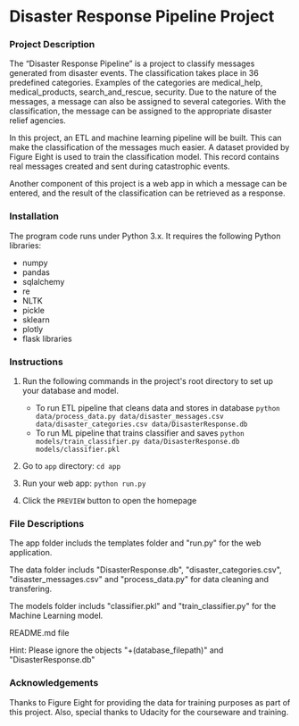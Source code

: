 # Disaster Response Pipeline Project

### Project Description
The “Disaster Response Pipeline” is a project to classify messages generated from disaster events. The classification takes place in 36 predefined categories. Examples of the categories are medical_help, medical_products, search_and_rescue, security. Due to the nature of the messages, a message can also be assigned to several categories. With the classification, the message can be assigned to the appropriate disaster relief agencies.

In this project, an ETL and machine learning pipeline will be built. This can make the classification of the messages much easier. A dataset provided by Figure Eight is used to train the classification model. This record contains real messages created and sent during catastrophic events.

Another component of this project is a web app in which a message can be entered, and the result of the classification can be retrieved as a response.

### Installation
The program code runs under Python 3.x. It requires the following Python libraries: 
- numpy
- pandas
- sqlalchemy
- re
- NLTK
- pickle
- sklearn
- plotly
- flask libraries

### Instructions
1. Run the following commands in the project's root directory to set up your database and model.

    - To run ETL pipeline that cleans data and stores in database
        `python data/process_data.py data/disaster_messages.csv data/disaster_categories.csv data/DisasterResponse.db`
    - To run ML pipeline that trains classifier and saves
        `python models/train_classifier.py data/DisasterResponse.db models/classifier.pkl`

2. Go to `app` directory: `cd app`

3. Run your web app: `python run.py`

4. Click the `PREVIEW` button to open the homepage

### File Descriptions
 The app folder includs the templates folder and "run.py" for the web application.

The data folder includs "DisasterResponse.db", "disaster_categories.csv", "disaster_messages.csv" and "process_data.py" for data cleaning and transfering.

The models folder includs "classifier.pkl" and "train_classifier.py" for the Machine Learning model.

README.md file 

Hint: Please ignore the objects "+(database_filepath)" and "DisasterResponse.db"

### Acknowledgements
Thanks to Figure Eight for providing the data for training purposes as part of this project. Also, special thanks to Udacity for the courseware and training.
